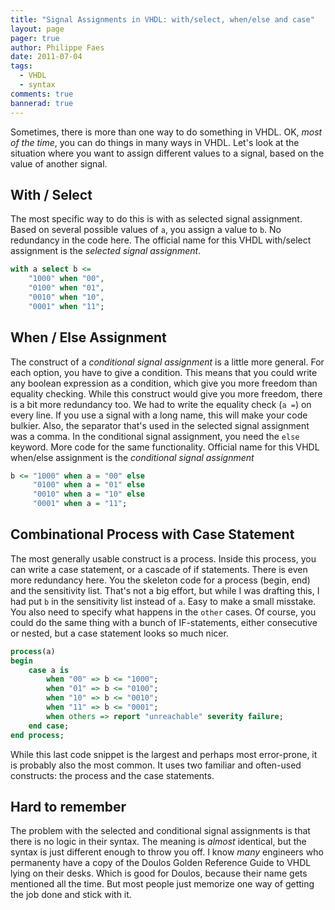 ```yaml
---
title: "Signal Assignments in VHDL: with/select, when/else and case"
layout: page 
pager: true
author: Philippe Faes
date: 2011-07-04
tags: 
  - VHDL
  - syntax
comments: true
bannerad: true
---
```



Sometimes, there is more than one way to do something in VHDL. OK, *most of the time*, you can do things in many ways in VHDL. Let's look at the situation where you want to assign different values to a signal, based on the value of another signal.

## With / Select 

The most specific way to do this is with as selected signal assignment. Based on several possible values of `a`, you assign a value to `b`. No redundancy in the code here. The official name for this VHDL with/select assignment is the *selected signal assignment*.
```vhdl
with a select b <=
	"1000" when "00",
	"0100" when "01",
	"0010" when "10",
	"0001" when "11";
```

## When / Else Assignment

The construct of a *conditional signal assignment* is a little more general. For each option, you have to give a condition. This means that you could write any boolean expression as a condition, which give you more freedom than equality checking. While this construct would give you more freedom, there is a bit more redundancy too. We had to write the equality check (`a =`) on every line. If you use a signal with a long name, this will make your code bulkier. Also, the separator that's used in the selected signal assignment was a comma. In the conditional signal assignment, you need the `else` keyword. More code for the same functionality. Official name for this VHDL when/else assignment is the *conditional signal assignment*
 
```vhdl
b <= "1000" when a = "00" else 
	 "0100" when a = "01" else 
	 "0010" when a = "10" else 
	 "0001" when a = "11";
```
 
## Combinational Process with Case Statement

The most generally usable construct is a process. Inside this process, you can write a case statement, or a cascade of if statements. There is even more redundancy here. You the skeleton code for a process (begin, end) and the sensitivity list. That's not a big effort, but while I was drafting this, I had put `b` in the sensitivity list instead of `a`. Easy to make a small misstake. You also need to specify what happens in the `other` cases. Of course, you could do the same thing with a bunch of IF-statements, either consecutive or nested, but a case statement looks so much nicer.

```vhdl
process(a)
begin
	case a is
		when "00" => b <= "1000";
		when "01" => b <= "0100";
		when "10" => b <= "0010";
		when "11" => b <= "0001";
		when others => report "unreachable" severity failure;
	end case;
end process;
```

While this last code snippet is the largest and perhaps most error-prone, it is probably also the most common. It uses two familiar and often-used constructs: the process and the case statements. 

## Hard to remember

The problem with the selected and conditional signal assignments is that there is no logic in their syntax. The meaning is *almost* identical, but the syntax is just different enough to throw you off. I know *many* engineers who permanenty have a copy of the Doulos Golden Reference Guide to VHDL lying on their desks. Which is good for Doulos, because their name gets mentioned all the time. But most people just memorize one way of getting the job done and stick with it.
